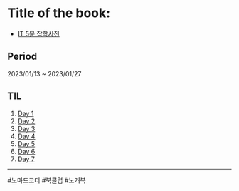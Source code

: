# Title of the book: 

- <a href="http://www.yes24.com/Product/Goods/113752474" target="_blank" rel="noopener noreferrer">IT 5분 잡학사전</a>

## Period

2023/01/13 ~ 2023/01/27 

## TIL

1. <a href="./Day1" target="_blank" rel="noopener noreferrer">Day 1</a>
2. <a href="./Day2" target="_blank" rel="noopener noreferrer">Day 2</a>
3. <a href="./Day3" target="_blank" rel="noopener noreferrer">Day 3</a>
4. <a href="./Day4" target="_blank" rel="noopener noreferrer">Day 4</a>
5. <a href="./Day5" target="_blank" rel="noopener noreferrer">Day 5</a>
6. <a href="./Day6" target="_blank" rel="noopener noreferrer">Day 6</a>
6. <a href="./Day7" target="_blank" rel="noopener noreferrer">Day 7</a>



<hr>

 #노마드코더 #북클럽 #노개북